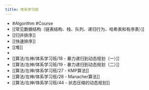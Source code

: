```yaml
---
title: 体系学习班
---
```


- #Algorithm #Course
- [[常见数据结构（链表结构、栈、队列、递归行为、哈希表和有序表）]]
- [[归并排序]]
- [[快速排序]]
- [[堆]]
-
- [[算法/左神/体系学习班/18 - 暴力递归到动态规划（一）]]
- [[算法/左神/体系学习班/19 - 暴力递归到动态规划（二）]]
- [[算法/左神/体系学习班/27 - KMP算法]]
- [[算法/左神/体系学习班/28 - Manacher算法]]
- [[算法/左神/体系学习班/44 - 状态压缩的动态规划]]
